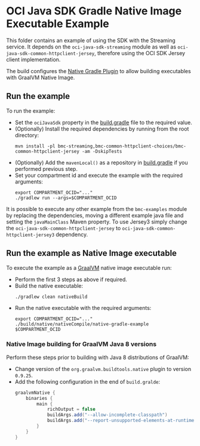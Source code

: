 # OCI Java SDK Gradle Native Image Executable Example

This folder contains an example of using the SDK with the Streaming service.
It depends on the `oci-java-sdk-streaming` module as well as `oci-java-sdk-common-httpclient-jersey`,
therefore using the OCI SDK Jersey client implementation.

The build configures the [Native Gradle Plugin](https://graalvm.github.io/native-build-tools/latest/gradle-plugin.html) to allow building executables
with GraalVM Native Image.

## Run the example

To run the example:

- Set the `ociJavaSdk` property in the [build.gradle](build.gradle) file to the required value.
- (Optionally) Install the required dependencies by running from the root directory:
  ```shell
  mvn install -pl bmc-streaming,bmc-common-httpclient-choices/bmc-common-httpclient-jersey -am -DskipTests
  ```
- (Optionally) Add the `mavenLocal()` as a repository in [build.gradle](build.gradle) if you performed previous step.
- Set your compartment id and execute the example with the required arguments:
  ```shell
  export COMPARTMENT_OCID="..."
  ./gradlew run --args=$COMPARTMENT_OCID
  ```

It is possible to execute any other example from the `bmc-examples` module by replacing the dependencies,
moving a different example java file and setting the `javaMainClass` Maven property.
To use Jersey3 simply change the `oci-java-sdk-common-httpclient-jersey` to `oci-java-sdk-common-httpclient-jersey3`
dependency.

## Run the example as Native Image executable

To execute the example as a [GraalVM](https://www.graalvm.org/) native image executable run:
- Perform the first 3 steps as above if required.
- Build the native executable:
  ```shell
  ./gradlew clean nativeBuild
  ```
- Run the native executable with the required arguments:
  ```shell
  export COMPARTMENT_OCID="..."
  ./build/native/nativeCompile/native-gradle-example $COMPARTMENT_OCID
  ```

### Native Image building for GraalVM Java 8 versions

Perform these steps prior to building with Java 8 distributions of GraalVM:
- Change version of the `org.graalvm.buildtools.native` plugin to version `0.9.25`.
- Add the following configuration in the end of `build.gralde`:
  ```groovy
  graalvmNative {
      binaries {
          main {
              richOutput = false
              buildArgs.add("--allow-incomplete-classpath")
              buildArgs.add("--report-unsupported-elements-at-runtime")
          }
      }
  }
  ```